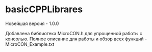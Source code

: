 # basicCPPLibrares

Новейшая версия - 1.0.0

Добавлена библиотека MicroCON.h для упрощенной работы с консолью. Полное описание для работы 
и обзор всех функций - MicroCON_Example.txt
